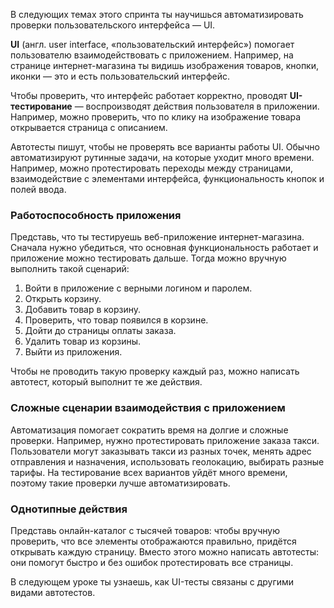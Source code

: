 В следующих темах этого спринта ты научишься автоматизировать проверки пользовательского интерфейса — UI.


**UI** (англ. user interface, «пользовательский интерфейс») помогает пользователю взаимодействовать с приложением. Например, на странице интернет-магазина ты видишь изображения товаров, кнопки, иконки — это и есть пользовательский интерфейс.

Чтобы проверить, что интерфейс работает корректно, проводят **UI-тестирование** — воспроизводят действия пользователя в приложении. Например, можно проверить, что по клику на изображение товара открывается страница с описанием.


Автотесты пишут, чтобы не проверять все варианты работы UI. Обычно автоматизируют рутинные задачи, на которые уходит много времени. Например, можно протестировать переходы между страницами, взаимодействие с элементами интерфейса, функциональность кнопок и полей ввода.


### Работоспособность приложения

Представь, что ты тестируешь веб-приложение интернет-магазина. Сначала нужно убедиться, что основная функциональность работает и приложение можно тестировать дальше. Тогда можно вручную выполнить такой сценарий:

1. Войти в приложение с верными логином и паролем.
2. Открыть корзину.
3. Добавить товар в корзину.
4. Проверить, что товар появился в корзине.
5. Дойти до страницы оплаты заказа.
6. Удалить товар из корзины.
7. Выйти из приложения.

Чтобы не проводить такую проверку каждый раз, можно написать автотест, который выполнит те же действия.


### Сложные сценарии взаимодействия с приложением

Автоматизация помогает сократить время на долгие и сложные проверки. Например, нужно протестировать приложение заказа такси. Пользователи могут заказывать такси из разных точек, менять адрес отправления и назначения, использовать геолокацию, выбирать разные тарифы. На тестирование всех вариантов уйдёт много времени, поэтому такие проверки лучше автоматизировать.

### Однотипные действия

Представь онлайн-каталог с тысячей товаров: чтобы вручную проверить, что все элементы отображаются правильно, придётся открывать каждую страницу. Вместо этого можно написать автотесты: они помогут быстро и без ошибок протестировать все страницы.

В следующем уроке ты узнаешь, как UI-тесты связаны с другими видами автотестов.